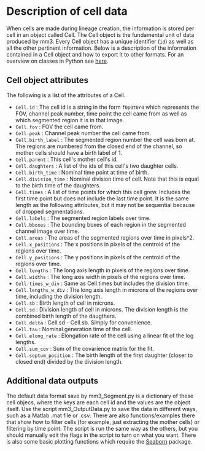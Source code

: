 # Description of cell data

When cells are made during lineage creation, the information is stored per cell in an object called Cell. The Cell object is the fundamental unit of data produced by mm3. Every Cell object has a unique identifier (`id`) as well as all the other pertinent information. Below is a description of the information contained in a Cell object and how to export it to other formats. For an overview on classes in Python see [here](https://learnpythonthehardway.org/book/ex40.html).

## Cell object attributes

The following is a list of the attributes of a Cell.

* `Cell.id` : The cell id is a string in the form `f0p0t0r0` which represents the FOV, channel peak number, time point the cell came from as well as which segmented region it is in that image.
* `Cell.fov` : FOV the cell came from.
* `Cell.peak` : Channel peak number the cell came from.
* `Cell.birth_label` : The segmented region number the cell was born at. The regions are numbered from the closed end of the channel, so mother cells should have a birth label of 1.
* `Cell.parent` : This cell's mother cell's id.
* `Cell.daughters` : A list of the ids of this cell's two daughter cells.
* `Cell.birth_time` : Nominal time point at time of birth.
* `Cell.division_time` : Nominal division time of cell. Note that this is equal to the birth time of the daughters.
* `Cell.times` : A list of time points for which this cell grew. Includes the first time point but does not include the last time point. It is the same length as the following attributes, but it may not be sequential because of dropped segmentations.
* `Cell.labels` : The segmented region labels over time.
* `Cell.bboxes` : The bounding boxes of each region in the segmented channel image over time.
* `Cell.areas` : The areas of the segmented regions over time in pixels^2.
* `Cell.x_positions` : The x positions in pixels of the centroid of the regions over time.
* `Cell.y_positions` : The y positions in pixels of the centroid of the regions over time.
* `Cell.lengths` : The long axis length in pixels of the regions over time.
* `Cell.widths` : The long axis width in pixels of the regions over time.
* `Cell.times_w_div` : Same as Cell.times but includes the division time.
* `Cell.lengths_w_div` : The long axis length in microns of the regions over time, including the division length.
* `Cell.sb` : Birth length of cell in microns.
* `Cell.sd` : Division length of cell in microns. The division length is the combined birth length of the daugthers.
* `Cell.delta` : Cell.sd - Cell.sb. Simply for convenience.
* `Cell.tau` : Nominal generation time of the cell.
* `Cell.elong_rate` : Elongation rate of the cell using a linear fit of the log lengths.
* `Cell.sum_cov` : Sum of the covarience matrix for the fit.
* `Cell.septum_position` : The birth length of the first daughter (closer to closed end) divided by the division length.  

## Additional data outputs

The default data format save by mm3_Segment.py is a dictionary of these cell objecs, where the keys are each cell id and the values are the object itself. Use the script mm3_OutputData.py to save the data in different ways, such as a Matlab .mat file or .csv. There are also functions/examples there that show how to filter cells (for example, just extracting the mother cells) or filtering by time point. The script is run the same way as the others, but you should manually edit the flags in the script to turn on what you want. There is also some basic plotting functions which require the [Seaborn](https://seaborn.pydata.org/) package.
